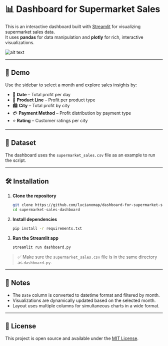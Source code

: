 # 📊 Dashboard for Supermarket Sales 

This is an interactive dashboard built with [Streamlit](https://streamlit.io/) for visualizing supermarket sales data.  
It uses **pandas** for data manipulation and **plotly** for rich, interactive visualizations.

![alt text](https://github.com/lucianomap/dashboard-for-supermarket-sales/blob/0fde4e9b9a641b2eaa5e68fac59627522b4bce55/images/example.png)

---

## 🚀 Demo

Use the sidebar to select a month and explore sales insights by:

- 📅 **Date** – Total profit per day  
- 🛒 **Product Line** – Profit per product type  
- 🏙️ **City** – Total profit by city  
- 💳 **Payment Method** – Profit distribution by payment type  
- ⭐ **Rating** – Customer ratings per city

---

## 📁 Dataset

The dashboard uses the `supermarket_sales.csv` file as an example to run the script.

---

## 🛠️ Installation

1. **Clone the repository**

    ```bash
    git clone https://github.com/lucianomap/dashboard-for-supermarket-sales.git
    cd supermarket-sales-dashboard
    ```

2. **Install dependencies**

    ```bash
    pip install -r requirements.txt
    ```

3. **Run the Streamlit app**

    ```bash
    streamlit run dashboard.py
    ```

> ✅ Make sure the `supermarket_sales.csv` file is in the same directory as `dashboard.py`.


---

## 📌 Notes

- The `Date` column is converted to datetime format and filtered by month.
- Visualizations are dynamically updated based on the selected month.
- Layout uses multiple columns for simultaneous charts in a wide format.

---

## 📄 License

This project is open source and available under the [MIT License](LICENSE).
